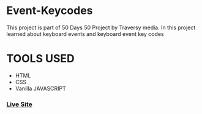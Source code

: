 # Event-Keycodes
This project is part of 50 Days 50 Project by Traversy media. In this project learned about keyboard events and keyboard event key codes

# TOOLS USED
 - HTML
 - CSS
 - Vanilla JAVASCRIPT

### [Live Site](https://ankitmrmishra.github.io/Event-Keycodes)
